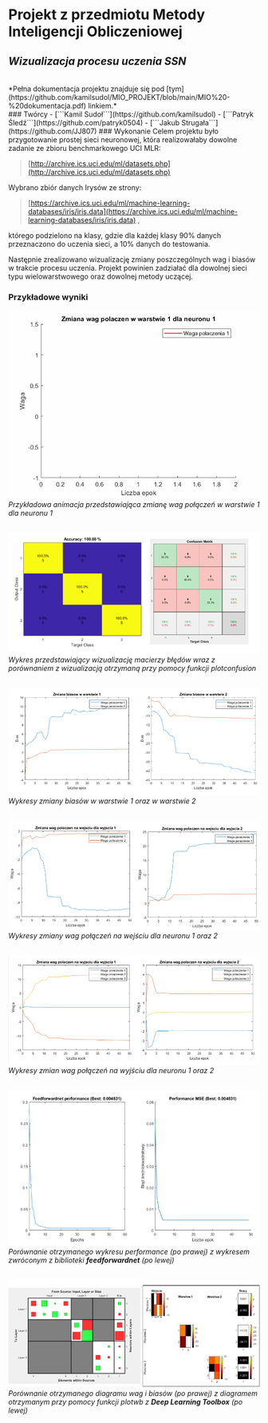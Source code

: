 # Projekt z przedmiotu Metody Inteligencji Obliczeniowej
## *Wizualizacja procesu uczenia SSN*
<br />
*Pełna dokumentacja projektu znajduje się pod [tym](https://github.com/kamilsudol/MIO_PROJEKT/blob/main/MIO%20-%20dokumentacja.pdf) linkiem.*
<br />
### Twórcy
 - [```Kamil Sudoł```](https://github.com/kamilsudol)
 - [```Patryk Śledź```](https://github.com/patryk0504)
 - [```Jakub Strugała```](https://github.com/JJ807)
### Wykonanie
Celem projektu było przygotowanie prostej sieci neuronowej, która realizowałaby dowolne zadanie ze zbioru benchmarkowego UCI MLR:

> [http://archive.ics.uci.edu/ml/datasets.php](http://archive.ics.uci.edu/ml/datasets.php)



Wybrano zbiór danych Irysów ze strony:
> [https://archive.ics.uci.edu/ml/machine-learning-databases/iris/iris.data](https://archive.ics.uci.edu/ml/machine-learning-databases/iris/iris.data) ,

którego podzielono na klasy, gdzie dla każdej klasy 90% danych przeznaczono do uczenia sieci, a 10% danych do testowania.

Następnie zrealizowano wizualizację zmiany poszczególnych wag i biasów w trakcie procesu uczenia. Projekt powinien zadziałać dla dowolnej sieci typu wielowarstwowego oraz dowolnej metody uczącej.
### Przykładowe wyniki

![Zmiany wag połączeń](https://github.com/kamilsudol/MIO_PROJEKT/blob/main/pics/wagi_polaczen_w1_n1.gif)
<br />
*Przykładowa animacja przedstawiająca zmianę wag połączeń w warstwie 1 dla neuronu 1*
<br />
<br />

![Confusion matrix](https://github.com/kamilsudol/MIO_PROJEKT/blob/main/pics/conf.png)
<br />
*Wykres przedstawiający wizualizację macierzy błędów wraz z porównaniem z wizualizacją otrzymaną przy pomocy funkcji plotconfusion*
<br />
<br />

![Bias](https://github.com/kamilsudol/MIO_PROJEKT/blob/main/pics/bias.png)
<br />
*Wykresy zmiany biasów w warstwie 1 oraz w warstwie 2*
<br />
<br />

![Wejscie](https://github.com/kamilsudol/MIO_PROJEKT/blob/main/pics/wejscie.png)
<br />
*Wykresy zmiany wag połączeń na wejściu dla neuronu 1 oraz 2*
<br />
<br />

![Wyjscie](https://github.com/kamilsudol/MIO_PROJEKT/blob/main/pics/wyjscie.png)
<br />
*Wykresy zmian wag połączeń na wyjściu dla neuronu 1 oraz 2*
<br />
<br />

![Performance](https://github.com/kamilsudol/MIO_PROJEKT/blob/main/pics/perf.png)
<br />
*Porównanie otrzymanego wykresu performance (po prawej) z wykresem zwróconym z biblioteki **feedforwardnet** (po lewej)*
<br />
<br />

![Heatmap](https://github.com/kamilsudol/MIO_PROJEKT/blob/main/pics/heatmap.png)
<br />
*Porównanie otrzymanego diagramu wag i biasów (po prawej) z diagramem otrzymanym przy pomocy funkcji plotwb  z **Deep Learning Toolbox** (po lewej)*
